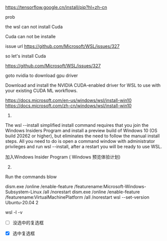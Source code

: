 

https://tensorflow.google.cn/install/pip?hl=zh-cn


prob

the wsl can not install Cuda


Cuda can not be installe


issue url https://github.com/Microsoft/WSL/issues/327


so let's install Cuda



https://github.com/Microsoft/WSL/issues/327





goto nvidia to download gpu driver


Download and install the NVIDIA CUDA-enabled driver for WSL to use with your existing CUDA ML workflows.



https://docs.microsoft.com/en-us/windows/wsl/install-win10
https://docs.microsoft.com/zh-cn/windows/wsl/install-win10

1.

The wsl --install simplified install command requires that you join the Windows Insiders Program and install a preview build of Windows 10 (OS build 20262 or higher), but eliminates the need to follow the manual install steps. All you need to do is open a command window with administrator privileges and run wsl --install, after a restart you will be ready to use WSL.

加入Windows Insider Program ( Windows 预览体验计划)

2.

Run the commands blow

 
dism.exe /online /enable-feature /featurename:Microsoft-Windows-Subsystem-Linux /all /norestart
dism.exe /online /enable-feature /featurename:VirtualMachinePlatform /all /norestart
wsl --set-version Ubuntu-20.04 2

wsl -l -v


- [ ] 没选中的复选框
- [x] 选中复选框





